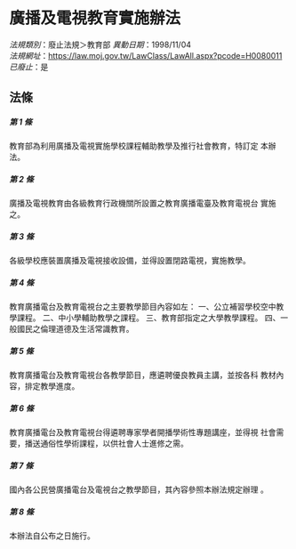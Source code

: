 # 廣播及電視教育實施辦法

*法規類別*：廢止法規＞教育部
*異動日期*：1998/11/04  
*法規網址*：https://law.moj.gov.tw/LawClass/LawAll.aspx?pcode=H0080011
*已廢止*：是


## 法條
##### 第 1 條
教育部為利用廣播及電視實施學校課程輔助教學及推行社會教育，特訂定
本辦法。

##### 第 2 條
廣播及電視教育由各級教育行政機關所設置之教育廣播電臺及教育電視台
實施之。

##### 第 3 條
各級學校應裝置廣播及電視接收設備，並得設置閉路電視，實施教學。

##### 第 4 條
教育廣播電台及教育電視台之主要教學節目內容如左：
一、公立補習學校空中教學課程。
二、中小學輔助教學之課程。
三、教育部指定之大學教學課程。
四、一般國民之倫理道德及生活常識教育。


##### 第 5 條
教育廣播電台及教育電視台各教學節目，應遴聘優良教員主講，並按各科
教材內容，排定教學進度。

##### 第 6 條
教育廣播電台及教育電視台得遴聘專家學者開播學術性專題講座，並得視
社會需要，播送通俗性學術課程，以供社會人士進修之需。

##### 第 7 條
國內各公民營廣播電台及電視台之教學節目，其內容參照本辦法規定辦理
。

##### 第 8 條
本辦法自公布之日施行。


